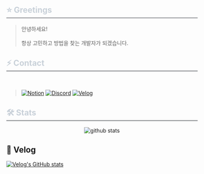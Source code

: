 <div align="left"> 
    <h2 style="border-bottom: 1px solid #21262d; color: #c9d1d9;"> ⭐ Greetings </h2>
</div>

><div align="left"> 
>    <p data-ke-size="size16"> 안녕하세요! <br/><br/>
>    항상 고민하고 방법을 찾는 개발자가 되겠습니다. </p>
></div>

</div>

<div align= "left">
    <h2 style="border-bottom: 1px solid #21262d; color: #c9d1d9;">  ⚡ Contact</h2> <br>
    
>[![Notion](https://img.shields.io/badge/Notion-000000?style=for-the-badge&logo=Notion&logoColor=white)](https://www.notion.so/b086d56329474d83bd2f0d0809631f39?pvs=4)
[![Discord](https://img.shields.io/badge/Discord-5865F2?style=for-the-badge&logo=discord&logoColor=white)](https://discord.gg/Q5rchjTeZQ)
[![Velog](https://img.shields.io/badge/Velog-20C997?style=for-the-badge&logo=velog&logoColor=white)](https://velog.io/@stjoo0925/posts)

</div>

<div align="left"> 
    <h2 style="border-bottom: 1px solid #21262d; color: #c9d1d9;"> 🛠 Stats </h2>
</div>

<div align="center"> 
    <picture decoding="async" loading="lazy">
        <source media="(prefers-color-scheme: light)" srcset="https://pixel-profile-ui.vercel.app/api/github-stats?username=Stjoo0925&include_all_commits=true&pixelate_avatar=false&theme=road_trip&theme=road_trip&color=%23ffffffFF&hide=avatar">
        <source media="(prefers-color-scheme: dark)" srcset="https://pixel-profile-ui.vercel.app/api/github-stats?username=Stjoo0925&include_all_commits=true&pixelate_avatar=false&theme=road_trip&theme=road_trip&color=%23ffffffFF&hide=avatar">
        <img alt="github stats" src="https://pixel-profile-ui.vercel.app/api/github-stats?username=Stjoo0925&include_all_commits=true&pixelate_avatar=false&theme=road_trip&theme=road_trip&color=%23ffffffFF&hide=avatar">
    </picture>
</div>

<h2>👀 Velog</h2>

[![Velog's GitHub stats](https://velog-readme-stats.vercel.app/api?name=stjoo0925)](https://velog.io/@stjoo0925/posts)
